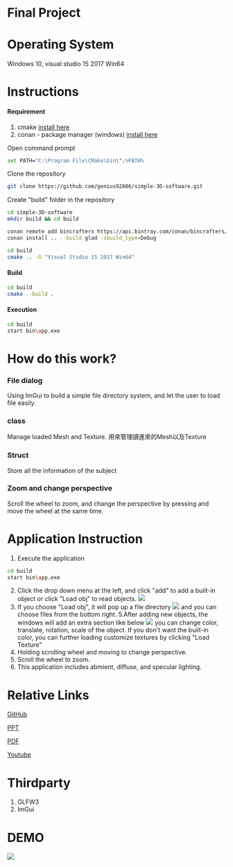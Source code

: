 
Final Project
============
Operating System
===
Windows 10, visual studio 15 2017 Win64

Instructions
====

#### Requirement
1. cmake 
[install here](https://cmake.org/download/)
2. conan - package manager (windows)
[install here](https://conan.io/)

Open command prompt
```bash
set PATH="C:\Program File\CMake\bin\";%PATH%
```
Clone the repository
```bash
git clone https://github.com/genius92606/simple-3D-software.git
```
Create "build" folder in the repository
```bash
cd simple-3D-software
mkdir build && cd build

conan remote add bincrafters https://api.bintray.com/conan/bincrafters/public-conan
conan install .. --build glad -sbuild_type=Debug
```
```bash
cd build
cmake .. -G "Visual Studio 15 2017 Win64"
```

#### Build
```bash
cd build
cmake --build .
```

#### Execution
```bash
cd build
start bin\app.exe
```
How do this work?
==

### File dialog
Using ImGui to build a simple file directory system, and let the user to load file easily.


### class
Manage loaded Mesh and Texture.
用來管理讀進來的Mesh以及Texture

### Struct
Store all the information of the subject

### Zoom and change perspective
Scroll the wheel to zoom, and change the perspective by pressing and move the wheel at the same time.


Application Instruction
==

1. Execute the application
```bash
cd build
start bin\app.exe
```
2. Click the drop down menu at the left, and click "add" to add a built-in object or click "Load obj" to read objects.
![](https://i.imgur.com/IhAxQ4V.png)
3. If you choose "Load obj", it will pop up a file directory
![](https://i.imgur.com/qK1QTp2.png)
and you can choose files from the bottom right.
5.After adding new objects, the windows will add an extra section like below
![](https://i.imgur.com/YrwHcA6.png)
you can change color, translate, rotation, scale of the object. If you don't want the built-in color, you can further loading customize textures by clicking "Load Texture"
7. Holding scrolling wheel and moving to change perspective.
8. Scroll the wheel to zoom.
9. This application includes abmient, diffuse, and specular lighting.



Relative Links
==

[GitHub](https://github.com/genius92606/simple-3D-software)

[PPT](https://github.com/genius92606/simple-3D-software/blob/master/Final%20project.pptx)

[PDF](https://github.com/genius92606/simple-3D-software/blob/master/Final%20project.pdf)

[Youtube](https://youtu.be/wzsEwaMZtxY)


Thirdparty
==
1. GLFW3
2. ImGui


DEMO
==
![](https://i.imgur.com/cAVJojI.gif)
